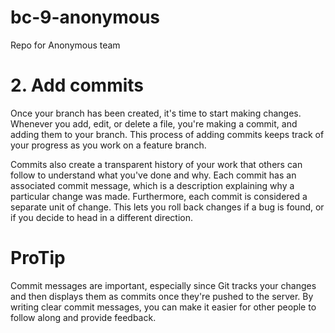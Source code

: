 # bc-9-anonymous
Repo for Anonymous team

# 2. Add commits

Once your branch has been created, it's time to start making changes. Whenever you add, edit, or delete a file, you're making a commit, and adding them to your branch. This process of adding commits keeps track of your progress as you work on a feature branch.


Commits also create a transparent history of your work that others can follow to understand what you've done and why. Each commit has an associated commit message, which is a description explaining why a particular change was made. Furthermore, each commit is considered a separate unit of change. This lets you roll back changes if a bug is found, or if you decide to head in a different direction.


# ProTip
Commit messages are important, especially since Git tracks your changes and then displays them as commits once they're pushed to the server. By writing clear commit messages, you can make it easier for other people to follow along and provide feedback.